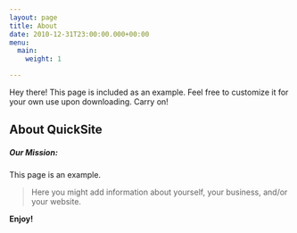 ```yaml
---
layout: page
title: About
date: 2010-12-31T23:00:00.000+00:00
menu:
  main:
    weight: 1

---
```

<p>
Hey there! This page is included as an example. Feel free to customize it for your own use upon downloading. Carry on!
</p>

## About QuickSite

##### Our Mission:

This page is an example.

> Here you might add information about yourself, your business, and/or your website. 

**Enjoy!**